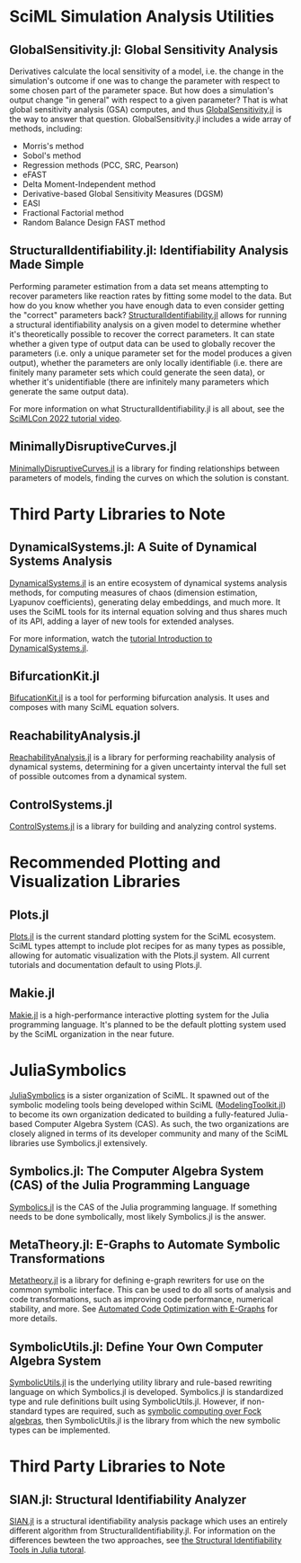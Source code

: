 # SciML Simulation Analysis Utilities

## GlobalSensitivity.jl: Global Sensitivity Analysis

Derivatives calculate the local sensitivity of a model, i.e. the change in the simulation's outcome if
one was to change the parameter with respect to some chosen part of the parameter space. But how does a
simulation's output change "in general" with respect to a given parameter? That is what global sensitivity
analysis (GSA) computes, and thus [GlobalSensitivity.jl](https://github.com/SciML/GlobalSensitivity.jl) is
the way to answer that question. GlobalSensitivity.jl includes a wide array of methods, including:

- Morris's method
- Sobol's method
- Regression methods (PCC, SRC, Pearson)
- eFAST
- Delta Moment-Independent method
- Derivative-based Global Sensitivity Measures (DGSM)
- EASI
- Fractional Factorial method
- Random Balance Design FAST method

## StructuralIdentifiability.jl: Identifiability Analysis Made Simple

Performing parameter estimation from a data set means attempting to recover parameters
like reaction rates by fitting some model to the data. But how do you know whether you
have enough data to even consider getting the "correct" parameters back?
[StructuralIdentifiability.jl](https://github.com/SciML/StructuralIdentifiability.jl)
allows for running a structural identifiability analysis on a given model to determine
whether it's theoretically possible to recover the correct parameters. It can state whether
a given type of output data can be used to globally recover the parameters (i.e. only a
unique parameter set for the model produces a given output), whether the parameters are
only locally identifiable (i.e. there are finitely many parameter sets which could generate
the seen data), or whether it's unidentifiable (there are infinitely many parameters which
generate the same output data).

For more information on what StructuralIdentifiability.jl is all about, see the
[SciMLCon 2022 tutorial video](https://www.youtube.com/watch?v=jg1DME3cwjg).

## MinimallyDisruptiveCurves.jl

[MinimallyDisruptiveCurves.jl](https://github.com/SciML/MinimallyDisruptiveCurves.jl) is a library for
finding relationships between parameters of models, finding the curves on which the solution is constant.

# Third Party Libraries to Note

## DynamicalSystems.jl: A Suite of Dynamical Systems Analysis

[DynamicalSystems.jl](https://juliadynamics.github.io/DynamicalSystems.jl/latest/) is an entire ecosystem
of dynamical systems analysis methods, for computing measures of chaos (dimension estimation, Lyapunov coefficients),
generating delay embeddings, and much more. It uses the SciML tools for its internal equation solving
and thus shares much of its API, adding a layer of new tools for extended analyses.

For more information, watch the [tutorial Introduction to DynamicalSystems.jl](https://www.youtube.com/watch?v=A8g9rdEfdNg).

## BifurcationKit.jl

[BifucationKit.jl](https://github.com/rveltz/BifurcationKit.jl) is a tool for performing bifurcation analysis.
It uses and composes with many SciML equation solvers.

## ReachabilityAnalysis.jl

[ReachabilityAnalysis.jl](https://github.com/JuliaReach/ReachabilityAnalysis.jl) is a library for performing
reachability analysis of dynamical systems, determining for a given uncertainty interval the full set of
possible outcomes from a dynamical system.

## ControlSystems.jl

[ControlSystems.jl](https://github.com/JuliaControl/ControlSystems.jl) is a library for building and analyzing
control systems.

# Recommended Plotting and Visualization Libraries

## Plots.jl

[Plots.jl](https://github.com/JuliaPlots/Plots.jl) is the current standard plotting system for the SciML ecosystem.
SciML types attempt to include plot recipes for as many types as possible, allowing for automatic visualization with
the Plots.jl system. All current tutorials and documentation default to using Plots.jl.

## Makie.jl

[Makie.jl](https://makie.juliaplots.org/stable/) is a high-performance interactive plotting system for the Julia
programming language. It's planned to be the default plotting system used by the SciML organization in the near future.

# JuliaSymbolics

[JuliaSymbolics](https://juliasymbolics.org/) is a sister organization of SciML. It spawned
out of the symbolic modeling tools being developed within SciML
([ModelingToolkit.jl](https://github.com/SciML/ModelingToolkit.jl)) to become its own
organization dedicated to building a fully-featured Julia-based Computer Algebra System (CAS).
As such, the two organizations are closely aligned in terms of its developer community and
many of the SciML libraries use Symbolics.jl extensively.

## Symbolics.jl: The Computer Algebra System (CAS) of the Julia Programming Language

[Symbolics.jl](https://github.com/JuliaSymbolics/Symbolics.jl) is the CAS of the Julia programming
language. If something needs to be done symbolically, most likely Symbolics.jl is the answer.

## MetaTheory.jl: E-Graphs to Automate Symbolic Transformations

[Metatheory.jl](https://github.com/JuliaSymbolics/MetaTheory.jl) is a library for defining e-graph
rewriters for use on the common symbolic interface. This can be used to do all sorts of analysis
and code transformations, such as improving code performance, numerical stability, and more.
See [Automated Code Optimization with E-Graphs](https://arxiv.org/abs/2112.14714) for more details.

## SymbolicUtils.jl: Define Your Own Computer Algebra System

[SymbolicUtils.jl](https://github.com/JuliaSymbolics/SymbolicUtils.jl) is the underlying utility
library and rule-based rewriting language on which Symbolics.jl is developed. Symbolics.jl is
standardized type and rule definitions built using SymbolicUtils.jl. However, if non-standard
types are required, such as [symbolic computing over Fock algebras](https://github.com/qojulia/QuantumCumulants.jl),
then SymbolicUtils.jl is the library from which the new symbolic types can be implemented.

# Third Party Libraries to Note

## SIAN.jl: Structural Identifiability Analyzer

[SIAN.jl](https://github.com/alexeyovchinnikov/SIAN-Julia) is a structural identifiability analysis
package which uses an entirely different algorithm from StructuralIdentifiability.jl. For information
on the differences bewteen the two approaches, see
[the Structural Identifiability Tools in Julia tutoral](https://www.youtube.com/watch?v=jg1DME3cwjg).
